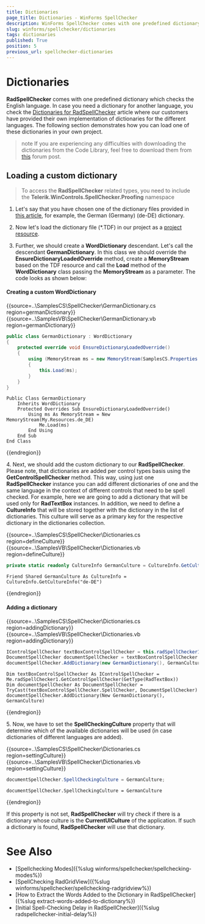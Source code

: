 ```yaml
---
title: Dictionaries
page_title: Dictionaries - WinForms SpellChecker
description: WinForms SpellChecker comes with one predefined dictionary which checks the English language. Check what dictonaries are available. 
slug: winforms/spellchecker/dictionaries
tags: dictionaries
published: True
position: 5
previous_url: spellchecker-dictionaries
---
```


# Dictionaries

**RadSpellChecker** comes with one predefined dictionary which checks the English language. In case you need a dictionary for another language, you check the [Dictionaries for RadSpellChecker](http://www.telerik.com/community/code-library/winforms/localization-providers/dictionaries-for-radspellchecker.aspx) article where our customers have provided their own implementation of dictionaries for the different languages. The following section demonstrates how you can load one of these dictionaries in your own project.     

>note If you are experiencing any difficulties with downloading the dictionaries from the Code Library, feel free to download them from [this](https://www.telerik.com/forums/dictionaries-for-radspellchecker) forum post.

## Loading a custom dictionary

> To access the **RadSpellChecker** related types, you need to include the __Telerik.WinControls.SpellChecker.Proofing__ namespace
>

1. Let's say that you have chosen one of the dictionary files provided in [this article](http://www.telerik.com/community/code-library/winforms/localization-providers/dictionaries-for-radspellchecker.aspx), for example, the German (Germany) (de-DE) dictionary.
            
2. Now let's load the dictionary file (*.TDF) in our project as a [project resource](http://msdn.microsoft.com/en-us/library/3bka19x4(v=vs.100).aspx).
            
3. Further, we should create a **WordDictionary** descendant. Let's call the descendant **GermanDictionary**. In this class we should override the **EnsureDictionaryLoadedOverride** method, create a **MemoryStream** based on the TDF resource and call the **Load** method of the **WordDictionary** class passing the **MemoryStream** as a parameter. The code looks as shown below:

#### Creating a custom WordDictionary

{{source=..\SamplesCS\SpellChecker\GermanDictionary.cs region=germanDictionary}} 
{{source=..\SamplesVB\SpellChecker\GermanDictionary.vb region=germanDictionary}} 

````C#
public class GermanDictionary : WordDictionary
{
    protected override void EnsureDictionaryLoadedOverride()
    {
        using (MemoryStream ms = new MemoryStream(SamplesCS.Properties.Resources.de_DE))
        {
            this.Load(ms);
        }
    }
}

````
````VB.NET
Public Class GermanDictionary
    Inherits WordDictionary
    Protected Overrides Sub EnsureDictionaryLoadedOverride()
        Using ms As MemoryStream = New MemoryStream(My.Resources.de_DE)
            Me.Load(ms)
        End Using
    End Sub
End Class

````

{{endregion}} 

4\. Next, we should add the custom dictionary to our **RadSpellChecker**. Please note, that dictionaries are added per control types basis using the __GetControlSpellChecker__ method. This way, using just one **RadSpellChecker** instance you can add different dictionaries of one and the same language in the context of different controls that need to be spell checked. For example, here we are going to add a dictionary that will be used only for **RadTextBox** instances. In addition, we need to define a **CultureInfo** that will be stored together with the dictionary in the list of dictionaries. This culture will serve as a primary key for the respective dictionary in the dictionaries collection.

{{source=..\SamplesCS\SpellChecker\Dictionaries.cs region=defineCulture}} 
{{source=..\SamplesVB\SpellChecker\Dictionaries.vb region=defineCulture}} 

````C#
private static readonly CultureInfo GermanCulture = CultureInfo.GetCultureInfo("de-DE");

````
````VB.NET
Friend Shared GermanCulture As CultureInfo = CultureInfo.GetCultureInfo("de-DE")

````

{{endregion}}

#### Adding a dictionary

{{source=..\SamplesCS\SpellChecker\Dictionaries.cs region=addingDictionary}} 
{{source=..\SamplesVB\SpellChecker\Dictionaries.vb region=addingDictionary}} 

````C#
IControlSpellChecker textBoxControlSpellChecker = this.radSpellChecker1.GetControlSpellChecker(typeof(RadTextBox));
DocumentSpellChecker documentSpellChecker = textBoxControlSpellChecker.SpellChecker as DocumentSpellChecker;
documentSpellChecker.AddDictionary(new GermanDictionary(), GermanCulture);

````
````VB.NET
Dim textBoxControlSpellChecker As IControlSpellChecker = Me.radSpellChecker1.GetControlSpellChecker(GetType(RadTextBox))
Dim documentSpellChecker As DocumentSpellChecker = TryCast(textBoxControlSpellChecker.SpellChecker, DocumentSpellChecker)
documentSpellChecker.AddDictionary(New GermanDictionary(), GermanCulture)

````

{{endregion}} 

5\. Now, we have to set the __SpellCheckingCulture__ property that will determine which of the available dictionaries will be used (in case dictionaries of different languages are added).  

{{source=..\SamplesCS\SpellChecker\Dictionaries.cs region=settingCulture}} 
{{source=..\SamplesVB\SpellChecker\Dictionaries.vb region=settingCulture}} 

````C#
documentSpellChecker.SpellCheckingCulture = GermanCulture;

````
````VB.NET
documentSpellChecker.SpellCheckingCulture = GermanCulture

````

{{endregion}} 

If this property is not set, **RadSpellChecker** will try check if there is a dictionary whose culture is the **CurrentUICulture** of the application. If such a dictionary is found, **RadSpellChecker** will use that dictionary.

# See Also

* [Spellchecking Modes]({%slug winforms/spellchecker/spellchecking-modes%})	
* [SpellChecking RadGridView]({%slug winforms/spellchecker/spellchecking-radgridview%})	
* [How to Extract the Words Added to the Dictionary in RadSpellChecker]({%slug extract-words-added-to-dictionary%})
* [Initial Spell-Checking Delay in RadSpellChecker]({%slug radspellchecker-initial-delay%})
            
